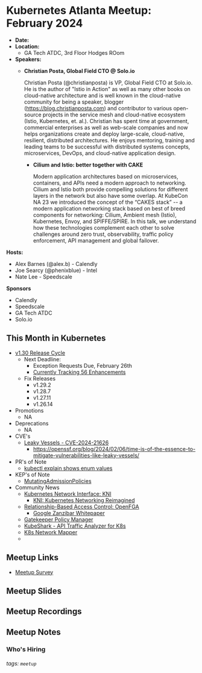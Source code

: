# Kubernetes Atlanta Meetup: February 2024<!--Month Year-->

- **Date:** <!--date as MM.DD.YYYY-->
- **Location:**
    - GA Tech ATDC, 3rd Floor Hodges ROom
- **Speakers:**
    - **Christian Posta, Global Field CTO @ Solo.io** <!--presenter name @ company-->
    
        Christian Posta (@christianposta) is VP, Global Field CTO at Solo.io. He is the author of "Istio in Action" as well as many other books on cloud-native architecture and is well known in the cloud-native community for being a speaker, blogger (https://blog.christianposta.com) and contributor to various open-source projects in the service mesh and cloud-native ecosystem (Istio, Kubernetes, et. al.). Christian has spent time at government, commercial enterprises as well as web-scale companies and now helps organizations create and deploy large-scale, cloud-native, resilient, distributed architectures. He enjoys mentoring, training and leading teams to be successful with distributed systems concepts, microservices, DevOps, and cloud-native application design.
        
        - **Cilium and Istio: better together with CAKE**<!--presentation title-->

            Modern application architectures based on microservices, containers, and APIs need a modern approach to networking. Cilium and Istio both provide compelling solutions for different layers in the network but also have some overlap. At KubeCon NA 23 we introduced the concept of the “CAKES stack” -- a modern application networking stack based on best of breed components for networking: Cilium, Ambient mesh (Istio), Kubernetes, Envoy, and SPIFFE/SPIRE. In this talk, we understand how these technologies complement each other to solve challenges around zero trust, observability, traffic policy enforcement, API management and global failover.
            
**Hosts:**

- Alex Barnes (@alex.b) - Calendly
- Joe Searcy (@phenixblue) - Intel
- Nate Lee - Speedscale

**Sponsors**

- Calendly
- Speedscale
- GA Tech ATDC
- Solo.io

## This Month in Kubernetes

- [v1.30 Release Cycle](https://groups.google.com/a/kubernetes.io/g/dev/c/50QpY6-S5-A) <!-- Link to latest release for the current K8s release cycle -->
    - Next Deadline: <!-- Date and general description for the next release cycle deadline -->
        - Exception Requests Due, February 26th
        - [Currently Tracking 56 Enhancements](https://github.com/orgs/kubernetes/projects/175/views/1)
    - Fix Releases <!-- List of latest fix releases for supported/maintained Kubernetes version -->
        - v1.29.2
        - v1.28.7
        - v1.27.11
        - v1.26.14
- Promotions <!-- List of any interesting feature/API promotions -->
    - NA
- Deprecations <!-- List of any interesting feature/API deprecations -->
    - NA
- CVE's <!-- List of any Kubernetes related CVE's -->
    - [Leaky Vessels - CVE-2024-21626](https://nvd.nist.gov/vuln/detail/CVE-2024-21626)
        - https://openssf.org/blog/2024/02/06/time-is-of-the-essence-to-mitigate-vulnerabilities-like-leaky-vessels/
- PR's of Note <!-- List of any interesting PR's to the Kubernetes project (use lwkd.io) -->
    - [kubectl explain shows enum values](https://github.com/kubernetes/kubernetes/pull/123023)
- KEP's of Note
    - [MutatingAdmissionPolicies](https://github.com/kubernetes/enhancements/tree/master/keps/sig-api-machinery/3962-mutating-admission-policies)
- Community News <!-- List of any interesting news from the Kubernetes community/ecosystem -->
    - [Kubernetes Network Interface: KNI](https://dougbtv.com/nfvpe/2024/01/12/kni-demo/)
        - [KNI: Kubernetes Networking Reimagined](https://docs.google.com/presentation/d/1n-JrQ07gXPrF37jawDunqZlLJFziCZse-aVzFYPLYTQ/edit#slide=id.p)
    - [Relationship-Based Access Control: OpenFGA](https://openfga.dev)
        - [Google Zanzibar Whitepaper](https://research.google/pubs/zanzibar-googles-consistent-global-authorization-system/)
    - [Gatekeeper Policy Manager](https://github.com/sighupio/gatekeeper-policy-manager)
    - [KubeShark - API Traffic Analyzer for K8s](https://www.kubeshark.co)
    - [K8s Network Mapper](https://github.com/otterize/network-mapper)
    - 

## Meetup Links
    
- [Meetup Survey](https://surveys.delighted.com/c/u/V27XQni8)

## Meetup Slides

## Meetup Recordings

## Meetup Notes

### Who's Hiring 

<!--Company Name: Positions hiring for (link to hiring page), Contact Name/email/etc-->

###### tags: `meetup` <!--Add additional tags for `year`, `month` and anything else pertinent-->